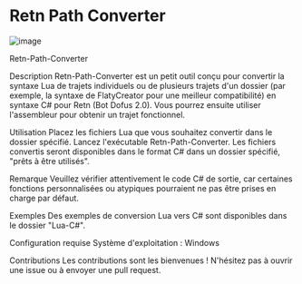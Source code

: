 # Retn Path Converter
 
![image](https://media.discordapp.net/attachments/1222545828573614100/1225103734795669624/image.png?ex=662fbbc3&is=662e6a43&hm=0e79ee1970e67e4417c94acc094eb849e9242dd0787bf0ac316a610a4ccaa180&=&format=webp&quality=lossless&width=419&height=222)


Retn-Path-Converter

Description
Retn-Path-Converter est un petit outil conçu pour convertir la syntaxe Lua de trajets individuels ou de plusieurs trajets d'un dossier (par exemple, la syntaxe de FlatyCreator pour une meilleur compatibilité) en syntaxe C# pour Retn (Bot Dofus 2.0). Vous pourrez ensuite utiliser l'assembleur pour obtenir un trajet fonctionnel.

Utilisation
Placez les fichiers Lua que vous souhaitez convertir dans le dossier spécifié.
Lancez l'exécutable Retn-Path-Converter.
Les fichiers convertis seront disponibles dans le format C# dans un dossier spécifié, "prêts à être utilisés".

Remarque
Veuillez vérifier attentivement le code C# de sortie, car certaines fonctions personnalisées ou atypiques pourraient ne pas être prises en charge par défaut.

Exemples
Des exemples de conversion Lua vers C# sont disponibles dans le dossier "Lua-C#".

Configuration requise
Système d'exploitation : Windows

Contributions
Les contributions sont les bienvenues ! N'hésitez pas à ouvrir une issue ou à envoyer une pull request.
